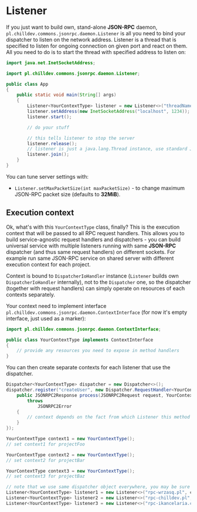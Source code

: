 <!---
# This file is part of the ChillDev-Commons.
#
# @license http://mit-license.org/ The MIT license
# @copyright 2015 - 2016 © by Rafał Wrzeszcz - Wrzasq.pl.
-->

# Listener

If you just want to build own, stand-alone **JSON-RPC** daemon, `pl.chilldev.commons.jsonrpc.daemon.Listener` is all you need to bind your dispatcher to listen on the network address. Listener is a thread that is specified to listen for ongoing connection on given port and react on them. All you need to do is to start the thread with specified address to listen on:

```java
import java.net.InetSocketAddress;

import pl.chilldev.commons.jsonrpc.daemon.Listener;

public class App
{
    public static void main(String[] args)
    {
        Listener<YourContextType> listener = new Listener<>("threadName", yourContext, yourDispatcher);
        listener.setAddress(new InetSocketAddress("localhost", 1234));
        listener.start();

        // do your stuff

        // this tells listener to stop the server
        listener.release();
        // listener is just a java.lang.Thread instance, use standard Java API to wait for thread end
        listener.join();
    }
}
```

You can tune server settings with:

-   `Listener.setMaxPacketSize(int maxPacketSize)` - to change maximum JSON-RPC packet size (defaults to **32MiB**).

## Execution context

Ok, what's with this `YourContextType` class, finally? This is the execution context that will be passed to all RPC request handlers. This allows you to build service-agnostic request handlers and dispatchers - you can build universal service with multiple listeners running with same **JSON-RPC** dispatcher (and thus same request handlers) on different sockets. For example run same JSON-RPC service on shared server with different execution context for each project.

Context is bound to `DispatcherIoHandler` instance (`Listener` builds own `DispatcherIoHandler` internally), not to the `Dispatcher` one, so the dispatcher (together with request handlers) can simply operate on resources of each contexts separately.

Your context need to implement interface `pl.chilldev.commons.jsonrpc.daemon.ContextInterface` (for now it's empty interface, just used as a marker):

```java
import pl.chilldev.commons.jsonrpc.daemon.ContextInterface;

public class YourContextType implements ContextInterface
{
    // provide any resources you need to expose in method handlers
}
```

You can then create separate contexts for each listener that use the dispatcher.

```java
Dispatcher<YourContextType> dispatcher = new Dispatcher<>();
dispatcher.register("createUser", new Dispatcher.RequestHandler<YourContextType>() {
    public JSONRPC2Response process(JSONRPC2Request request, YourContextType context)
        throws
            JSONRPC2Error
    {
        // context depends on the fact from which Listener this method was called
    }
});

YourContextType context1 = new YourContextType();
// set context1 for projectFoo

YourContextType context2 = new YourContextType();
// set context2 for projectBar

YourContextType context3 = new YourContextType();
// set context3 for projectBaz

// note that we use same dispatcher object everywhere, you may be sure that all services will expose same API
Listener<YourContextType> listener1 = new Listener<>("rpc-wrzasq.pl", context1, dispatcher);
Listener<YourContextType> listener2 = new Listener<>("rpc-chilldev.pl", context2, dispatcher);
Listener<YourContextType> listener3 = new Listener<>("rpc-ikancelaria.com", context3, dispatcher);
```

